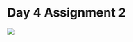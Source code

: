 # Day 4 Assignment 2
<a href="https://github.com/barisertugrul/JavaCampAssignments/tree/main/assignment3_2_v2">
  <img align="center" src="https://github-readme-stats.vercel.app/api/pin/?username=barisertugrul&show_owner=true&custom_title=Odevler&theme=vision-friendly-dark&repo=JavaCampAssignments" />
</a>